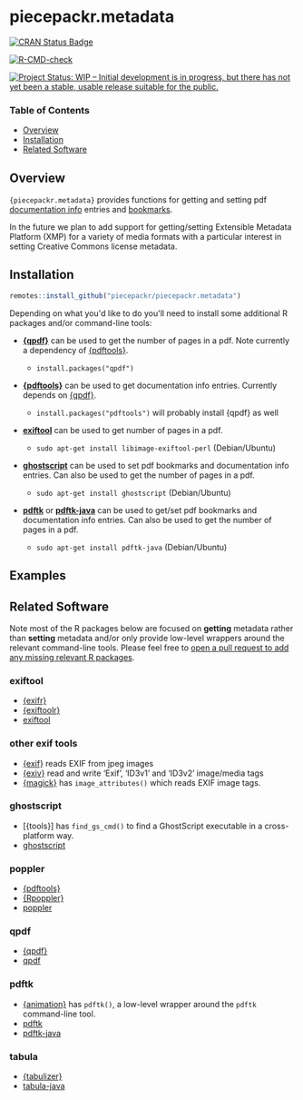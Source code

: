 # piecepackr.metadata

[![CRAN Status Badge](https://www.r-pkg.org/badges/version/piecepackr.metadata)](https://cran.r-project.org/package=piecepackr.metadata)

[![R-CMD-check](https://github.com/piecepackr/piecepackr.metadata/workflows/R-CMD-check/badge.svg)](https://github.com/piecepackr/piecepackr.metadata/actions)

[![Project Status: WIP – Initial development is in progress, but there has not yet been a stable, usable release suitable for the public.](https://www.repostatus.org/badges/latest/wip.svg)](https://www.repostatus.org/#wip)

### Table of Contents

* [Overview](#overview)
* [Installation](#installation)
* [Related Software](#similar)

## <a name="overview">Overview</a>

`{piecepackr.metadata}` provides functions for getting and setting pdf [documentation info](https://opensource.adobe.com/dc-acrobat-sdk-docs/library/pdfmark/pdfmark_Basic.html#document-info-dictionary-docinfo) entries and [bookmarks](https://opensource.adobe.com/dc-acrobat-sdk-docs/library/pdfmark/pdfmark_Basic.html#bookmarks-out).

In the future we plan to add support for getting/setting Extensible Metadata Platform (XMP) for a variety of media formats with a particular interest in setting Creative Commons license metadata.

## <a name="installation">Installation</a>


```r
remotes::install_github("piecepackr/piecepackr.metadata")
```

Depending on what you'd like to do you'll need to install some additional R packages and/or command-line tools:

* **[{qpdf}](https://cran.r-project.org/web/packages/qpdf/index.html)** can be used to get the number of pages in a pdf.  Note currently a dependency of [{pdftools}](https://docs.ropensci.org/pdftools/).

  + `install.packages("qpdf")`

* **[{pdftools}](https://docs.ropensci.org/pdftools/)** can be used to get documentation info entries.
  Currently depends on [{qpdf}](https://cran.r-project.org/web/packages/qpdf/index.html).

  + `install.packages("pdftools")` will probably install {qpdf} as well

* **[exiftool](https://exiftool.org/)** can be used to get number of pages in a pdf.

  + `sudo apt-get install libimage-exiftool-perl` (Debian/Ubuntu)

* **[ghostscript](https://www.ghostscript.com/)** can be used to set pdf bookmarks and documentation info entries. Can also be used to get the number of pages in a pdf.

  + `sudo apt-get install ghostscript` (Debian/Ubuntu)

* **[pdftk](https://www.pdflabs.com/tools/pdftk-the-pdf-toolkit/)** or **[pdftk-java](https://gitlab.com/pdftk-java/pdftk)** can be used to get/set pdf bookmarks and documentation info entries.  Can also be used to get the number of pages in a pdf.

  + `sudo apt-get install pdftk-java` (Debian/Ubuntu)

## <a name="examples">Examples</a>

## <a name="similar">Related Software</a>

Note most of the R packages below are focused on **getting** metadata rather than **setting** metadata
and/or only provide low-level wrappers around the relevant command-line tools.
Please feel free to [open a pull request to add any missing relevant R packages](https://github.com/piecepackr/piecepackr.metadata/edit/main/README.Rmd).

### exiftool

* [{exifr}](https://github.com/paleolimbot/exifr)
* [{exiftoolr}](https://github.com/JoshOBrien/exiftoolr)
* [exiftool](https://exiftool.org/)

### other exif tools

* [{exif}](https://github.com/Ironholds/exif) reads EXIF from jpeg images
* [{exiv}](https://github.com/hrbrmstr/exiv) read and write ‘Exif’, ‘ID3v1’ and ‘ID3v2’ image/media tags
* [{magick}](https://github.com/ropensci/magick) has `image_attributes()` which reads EXIF image tags.

### ghostscript

* [{tools}] has `find_gs_cmd()` to find a GhostScript executable in a cross-platform way.
* [ghostscript](https://www.ghostscript.com/)

### poppler

* [{pdftools}](https://docs.ropensci.org/pdftools/)
* [{Rpoppler}](https://cran.r-project.org/web/packages/Rpoppler/index.html)
* [poppler](https://poppler.freedesktop.org/)

### qpdf

* [{qpdf}](https://cran.r-project.org/web/packages/qpdf/index.html)
* [qpdf](https://qpdf.sourceforge.io/)

### pdftk

* [{animation}](https://yihui.org/animation/) has `pdftk()`, a low-level wrapper around the `pdftk` command-line tool.
* [pdftk](https://www.pdflabs.com/tools/pdftk-the-pdf-toolkit/)
* [pdftk-java](https://gitlab.com/pdftk-java/pdftk)

### tabula

* [{tabulizer}](https://github.com/ropensci/tabulizer)
* [tabula-java](https://github.com/tabulapdf/tabula-java/)
